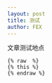 ```yaml
---
layout: post
title: 测试
author: FEX
---
```


文章测试地点



```
{% raw  %}
{% this %}
{% endraw %}
```

